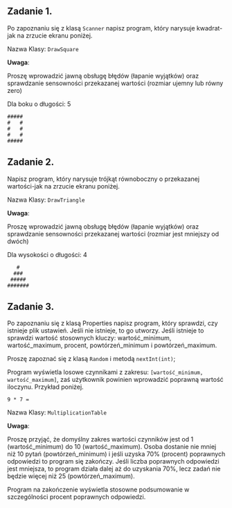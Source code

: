## Zadanie 1.

Po zapoznaniu się z klasą `Scanner` napisz program, który narysuje kwadrat-jak na zrzucie ekranu poniżej.

Nazwa Klasy: `DrawSquare`

**Uwaga**:

Proszę wprowadzić jawną obsługę błędów (łapanie wyjątków) oraz sprawdzanie sensowności przekazanej wartości (rozmiar ujemny lub równy zero)

Dla boku o długości: 5

```
#####
#   #
#   #
#   #
#####
```


## Zadanie 2.

Napisz program, który narysuje trójkąt równoboczny o przekazanej wartości-jak na zrzucie ekranu poniżej.

Nazwa Klasy: `DrawTriangle`

**Uwaga**:

Proszę wprowadzić jawną obsługę błędów (łapanie wyjątków) oraz sprawdzanie sensowności przekazanej wartości (rozmiar jest mniejszy od dwóch)

Dla wysokości o długości: 4
```
   #
  ###
 #####
#######
```


## Zadanie 3.

Po zapoznaniu się z klasą Properties napisz program, który sprawdzi, czy istnieje plik ustawień. Jeśli nie istnieje, to go utworzy. Jeśli istnieje to sprawdzi wartość stosownych kluczy: wartość_minimum, wartość_maximum, procent, powtórzeń_minimum i powtórzeń_maximum.

Proszę zapoznać się z klasą `Random` i metodą `nextInt(int)`;

Program wyświetla losowe czynnikami z zakresu: `[wartość_minimum, wartość_maximum]`, zaś użytkownik powinien wprowadzić poprawną wartość iloczynu. Przykład poniżej.

` 9 * 7 = `

Nazwa Klasy: `MultiplicationTable`

**Uwaga**:

Proszę przyjąć, że domyślny zakres wartości czynników jest od 1 (wartość_minimum) do 10 (wartość_maximum). Osoba dostanie nie mniej niż 10 pytań (powtórzeń_minimum) i jeśli uzyska 70% (procent) poprawnych odpowiedzi to program się zakończy. Jeśli liczba poprawnych odpowiedzi jest mniejsza, to program działa dalej aż do uzyskania 70%, lecz zadań nie będzie więcej niż 25 (powtórzeń_maximum).

Program na zakończenie wyświetla stosowne podsumowanie w szczególności procent poprawnych odpowiedzi.
